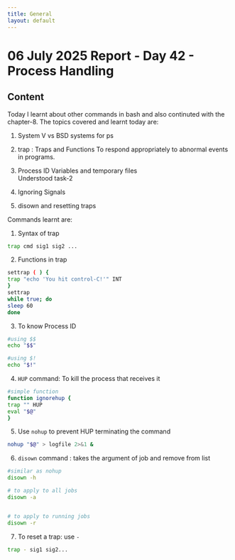 ```yaml
---
title: General
layout: default
---
```


# 06 July 2025 Report - Day 42 - Process Handling

## Content

Today I learnt about other commands in bash and also continuted with the chapter-8. The topics covered and learnt today are:

1. System V vs BSD systems for ps

2. trap : Traps and Functions
To respond appropriately to abnormal events in programs.

3. Process ID Variables and temporary files         
Understood task-2

4. Ignoring Signals

5. disown and resetting traps


Commands learnt are:

1. Syntax of trap
```bash
trap cmd sig1 sig2 ...
```

2. Functions in trap
```bash
settrap ( ) {
trap "echo 'You hit control-C!'" INT
}
settrap
while true; do
sleep 60
done
```

3. To know Process ID
```bash
#using $$
echo "$$"

#using $!
echo "$!"
```

4. `HUP` command: To kill the process that receives it
```bash
#simple function
function ignorehup {
trap "" HUP
eval "$@"
}
```

5. Use `nohup` to prevent HUP terminating the command
```bash
nohup "$@" > logfile 2>&1 &
```

6. `disown` command : takes the argument of job and remove from list
```bash
#similar as nohup
disown -h

# to apply to all jobs
disown -a


# to apply to running jobs
disown -r
```

7. To reset a trap: use `-`
```bash
trap - sig1 sig2...
```
